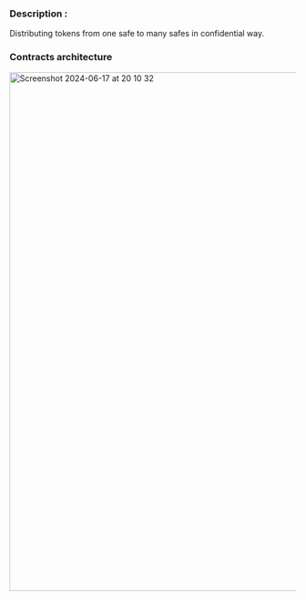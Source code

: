 ### Description :
Distributing tokens from one safe to many safes in confidential way.

### Contracts architecture
<img width="910" alt="Screenshot 2024-06-17 at 20 10 32" src="https://github.com/0xprinc/confidential-safe/assets/82727098/d2e9d801-609c-45ba-bce6-4ca4eeee11a1">
